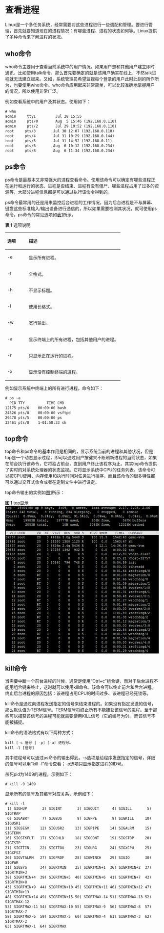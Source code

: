 # 查看进程<a name="ZH-CN_TOPIC_0229622779"></a>

Linux是一个多任务系统，经常需要对这些进程进行一些调配和管理。要进行管理，首先就要知道现在的进程情况：有哪些进程、进程的状态如何等。Linux提供了多种命令来了解进程的状况。

## who命令<a name="zh-cn_topic_0151921029_s1e3a2f0d836b42218399646e796cc628"></a>

who命令主要用于查看当前系统中的用户情况。如果用户想和其他用户建立即时通讯，比如使用talk命令，那么首先要确定的就是该用户确实在线上，不然talk进程就无法建立起来。又如，系统管理员希望监视每个登录的用户此时此刻的所作所为，也要使用who命令。who命令应用起来非常简单，可以比较准确地掌握用户的情况，所以使用非常广泛。

例如查看系统中的用户及其状态。使用如下：

```
# who
admin     tty1         Jul 28 15:55
admin     pts/0        Aug  5 15:46 (192.168.0.110)
admin     pts/2        Jul 29 19:52 (192.168.0.110)
root     pts/3        Jul 30 12:07 (192.168.0.110)
root     pts/4        Jul 31 10:29 (192.168.0.144)
root     pts/5        Jul 31 14:52 (192.168.0.11)
root     pts/6        Aug  6 10:12 (192.168.0.234)
root     pts/8        Aug  6 11:34 (192.168.0.234)
```

## ps命令<a name="zh-cn_topic_0151921029_s65e09339f256449a816da11e07351009"></a>

ps命令是最基本又非常强大的进程查看命令。使用该命令可以确定有哪些进程正在运行和运行的状态、进程是否结束、进程有没有僵尸、哪些进程占用了过多的资源等，大部分进程信息都是可以通过执行该命令得到的。

ps命令最常用的还是用来监控后台进程的工作情况，因为后台进程是不与屏幕、键盘这些标准输入/输出设备进行通信的，所以如果需要检测其状况，就可使用ps命令。ps命令的常见选项如[表1](#zh-cn_topic_0151921029_t34619d964a3d41ad8694189ec383359c)所示。

**表 1**  选项说明

<a name="zh-cn_topic_0151921029_t34619d964a3d41ad8694189ec383359c"></a>
<table><thead align="left"><tr id="zh-cn_topic_0151921029_r79d809c7e44245b1bbf90aac5b57cb16"><th class="cellrowborder" valign="top" width="18.61%" id="mcps1.2.3.1.1"><p id="zh-cn_topic_0151921029_a4dcafe9758654440a1cd09443b49b996"><a name="zh-cn_topic_0151921029_a4dcafe9758654440a1cd09443b49b996"></a><a name="zh-cn_topic_0151921029_a4dcafe9758654440a1cd09443b49b996"></a>选项</p>
</th>
<th class="cellrowborder" valign="top" width="81.39%" id="mcps1.2.3.1.2"><p id="zh-cn_topic_0151921029_ac6fdbea1258d4c3ca520255a2d2fe663"><a name="zh-cn_topic_0151921029_ac6fdbea1258d4c3ca520255a2d2fe663"></a><a name="zh-cn_topic_0151921029_ac6fdbea1258d4c3ca520255a2d2fe663"></a>描述</p>
</th>
</tr>
</thead>
<tbody><tr id="zh-cn_topic_0151921029_r738b90e22f614e77b9ea21359ad14755"><td class="cellrowborder" valign="top" width="18.61%" headers="mcps1.2.3.1.1 "><p id="zh-cn_topic_0151921029_a29392e63172746c491bc46c8b76b0080"><a name="zh-cn_topic_0151921029_a29392e63172746c491bc46c8b76b0080"></a><a name="zh-cn_topic_0151921029_a29392e63172746c491bc46c8b76b0080"></a>-e</p>
</td>
<td class="cellrowborder" valign="top" width="81.39%" headers="mcps1.2.3.1.2 "><p id="zh-cn_topic_0151921029_a512f7ef0b90a4cb7bf17fa20f4775725"><a name="zh-cn_topic_0151921029_a512f7ef0b90a4cb7bf17fa20f4775725"></a><a name="zh-cn_topic_0151921029_a512f7ef0b90a4cb7bf17fa20f4775725"></a>显示所有进程。</p>
</td>
</tr>
<tr id="zh-cn_topic_0151921029_r015cec7c7ac44cbca03a8af4cd753492"><td class="cellrowborder" valign="top" width="18.61%" headers="mcps1.2.3.1.1 "><p id="zh-cn_topic_0151921029_a068031d192014fe8a886ae267635afde"><a name="zh-cn_topic_0151921029_a068031d192014fe8a886ae267635afde"></a><a name="zh-cn_topic_0151921029_a068031d192014fe8a886ae267635afde"></a>-f</p>
</td>
<td class="cellrowborder" valign="top" width="81.39%" headers="mcps1.2.3.1.2 "><p id="zh-cn_topic_0151921029_a474a7023a5fd41258427e511f0b4d79c"><a name="zh-cn_topic_0151921029_a474a7023a5fd41258427e511f0b4d79c"></a><a name="zh-cn_topic_0151921029_a474a7023a5fd41258427e511f0b4d79c"></a>全格式。</p>
</td>
</tr>
<tr id="zh-cn_topic_0151921029_rec7c0b7251f743e4b6d3d41dc44c7e9f"><td class="cellrowborder" valign="top" width="18.61%" headers="mcps1.2.3.1.1 "><p id="zh-cn_topic_0151921029_af814f2f50cc44408999eb08d9d0a2a2a"><a name="zh-cn_topic_0151921029_af814f2f50cc44408999eb08d9d0a2a2a"></a><a name="zh-cn_topic_0151921029_af814f2f50cc44408999eb08d9d0a2a2a"></a>-h</p>
</td>
<td class="cellrowborder" valign="top" width="81.39%" headers="mcps1.2.3.1.2 "><p id="zh-cn_topic_0151921029_ab4f39caa92d54d2ea6b3c093e55d618e"><a name="zh-cn_topic_0151921029_ab4f39caa92d54d2ea6b3c093e55d618e"></a><a name="zh-cn_topic_0151921029_ab4f39caa92d54d2ea6b3c093e55d618e"></a>不显示标题。</p>
</td>
</tr>
<tr id="zh-cn_topic_0151921029_r38d5c83acc40447abba5cca0c4386932"><td class="cellrowborder" valign="top" width="18.61%" headers="mcps1.2.3.1.1 "><p id="zh-cn_topic_0151921029_a2a631b086f1942b6b81eafb5dbabdcd0"><a name="zh-cn_topic_0151921029_a2a631b086f1942b6b81eafb5dbabdcd0"></a><a name="zh-cn_topic_0151921029_a2a631b086f1942b6b81eafb5dbabdcd0"></a>-l</p>
</td>
<td class="cellrowborder" valign="top" width="81.39%" headers="mcps1.2.3.1.2 "><p id="zh-cn_topic_0151921029_a09dc585737284fad909909e50c803bc2"><a name="zh-cn_topic_0151921029_a09dc585737284fad909909e50c803bc2"></a><a name="zh-cn_topic_0151921029_a09dc585737284fad909909e50c803bc2"></a>使用长格式。</p>
</td>
</tr>
<tr id="zh-cn_topic_0151921029_r2e38bfe71fa94287ac2147781f1a53c1"><td class="cellrowborder" valign="top" width="18.61%" headers="mcps1.2.3.1.1 "><p id="zh-cn_topic_0151921029_a188698ebfa154b02a7841a551ab484da"><a name="zh-cn_topic_0151921029_a188698ebfa154b02a7841a551ab484da"></a><a name="zh-cn_topic_0151921029_a188698ebfa154b02a7841a551ab484da"></a>-w</p>
</td>
<td class="cellrowborder" valign="top" width="81.39%" headers="mcps1.2.3.1.2 "><p id="zh-cn_topic_0151921029_ab88d108c1ce744cdb50047050bc0cd9b"><a name="zh-cn_topic_0151921029_ab88d108c1ce744cdb50047050bc0cd9b"></a><a name="zh-cn_topic_0151921029_ab88d108c1ce744cdb50047050bc0cd9b"></a>宽行输出。</p>
</td>
</tr>
<tr id="zh-cn_topic_0151921029_r84c7a5f140c44fb598620f34927af667"><td class="cellrowborder" valign="top" width="18.61%" headers="mcps1.2.3.1.1 "><p id="zh-cn_topic_0151921029_a811383eb9caa4ad583b1e5de91ea5dd4"><a name="zh-cn_topic_0151921029_a811383eb9caa4ad583b1e5de91ea5dd4"></a><a name="zh-cn_topic_0151921029_a811383eb9caa4ad583b1e5de91ea5dd4"></a>-a</p>
</td>
<td class="cellrowborder" valign="top" width="81.39%" headers="mcps1.2.3.1.2 "><p id="zh-cn_topic_0151921029_aa07844184ac64000a161e1c1291675e3"><a name="zh-cn_topic_0151921029_aa07844184ac64000a161e1c1291675e3"></a><a name="zh-cn_topic_0151921029_aa07844184ac64000a161e1c1291675e3"></a>显示终端上的所有进程，包括其他用户的进程。</p>
</td>
</tr>
<tr id="zh-cn_topic_0151921029_rd13fe771cf744239858d51db76b25f8e"><td class="cellrowborder" valign="top" width="18.61%" headers="mcps1.2.3.1.1 "><p id="zh-cn_topic_0151921029_ab886c758505744f4b37c512bde114ae3"><a name="zh-cn_topic_0151921029_ab886c758505744f4b37c512bde114ae3"></a><a name="zh-cn_topic_0151921029_ab886c758505744f4b37c512bde114ae3"></a>-r</p>
</td>
<td class="cellrowborder" valign="top" width="81.39%" headers="mcps1.2.3.1.2 "><p id="zh-cn_topic_0151921029_abc98313b7c914539adb9532d56c037d3"><a name="zh-cn_topic_0151921029_abc98313b7c914539adb9532d56c037d3"></a><a name="zh-cn_topic_0151921029_abc98313b7c914539adb9532d56c037d3"></a>只显示正在运行的进程。</p>
</td>
</tr>
<tr id="zh-cn_topic_0151921029_rcb3959cc0c6e4110b87f7409841b01b1"><td class="cellrowborder" valign="top" width="18.61%" headers="mcps1.2.3.1.1 "><p id="zh-cn_topic_0151921029_a0fd38f1f80de4840aaa00e63119a82a8"><a name="zh-cn_topic_0151921029_a0fd38f1f80de4840aaa00e63119a82a8"></a><a name="zh-cn_topic_0151921029_a0fd38f1f80de4840aaa00e63119a82a8"></a>-x</p>
</td>
<td class="cellrowborder" valign="top" width="81.39%" headers="mcps1.2.3.1.2 "><p id="zh-cn_topic_0151921029_aa7d202094de346738f7e3ad4735f2bce"><a name="zh-cn_topic_0151921029_aa7d202094de346738f7e3ad4735f2bce"></a><a name="zh-cn_topic_0151921029_aa7d202094de346738f7e3ad4735f2bce"></a>显示没有控制终端的进程。</p>
</td>
</tr>
</tbody>
</table>

例如显示系统中终端上的所有进行进程。命令如下：

```
# ps -a
  PID TTY          TIME CMD
12175 pts/6    00:00:00 bash
24526 pts/0    00:00:00 vsftpd
29478 pts/5    00:00:00 ps
32461 pts/0    1-01:58:33 sh
```

## top命令<a name="zh-cn_topic_0151921029_s52818e4ff14d465bac3ef247773998f8"></a>

top命令和ps命令的基本作用是相同的，显示系统当前的进程和其他状况，但是top是一个动态显示过程，即可以通过用户按键来不断刷新进程的当前状态，如果在前台执行该命令，它将独占前台，直到用户终止该程序为止。其实top命令提供了实时的对系统处理器的状态监视。它将显示系统中CPU的任务列表。该命令可以按CPU使用、内存使用和执行时间对任务进行排序，而且该命令的很多特性都可以通过交互式命令或者在定制文件中进行设定。

top命令输出的实例如[图1](#zh-cn_topic_0151921029_f289234fcdbac453796200d80e9889cd1)所示：

**图 1**  top显示<a name="zh-cn_topic_0151921029_f289234fcdbac453796200d80e9889cd1"></a>  
![](figures/top显示.png "top显示")

## kill命令<a name="zh-cn_topic_0151921029_s0b0a419b753e4ad2ad2ff4ce2fd5b4f2"></a>

当需要中断一个前台进程的时候，通常足使用“Ctrl+c”组合键，而对于后台进程不能用组合键来终止，这时就可以使用kill命令。该命令可以终止前台和后台进程。终止后台进程的原因包括：该进程占用CPU的时间过多、该进程已经死锁等。

kill命令是通过向进程发送指定的信号来结束进程的。如果没有指定发送的信号，那么默认值为TERM信号。TERM信号将终止所有不能捕获该信号的进程。至于那些可以捕获该信号的进程可能就需要使用KILL信号（它的编号为9），而该信号不能被捕捉。

kill命令的浯法格式有以下两种方式：

```
kill [-s 信号 | -p] [-a] 进程号…
kill -l [信号]
```

其中进程号可以通过ps命令的输出得到。-s选项是给程序发送指定的信号，详细的信号可以用“kill -l”命令查看；-p选项只显示指定进程的ID号。

杀死pid为1409的进程，示例如下：

```
# kill -9 1409
```

显示所有的信号及其编号对应关系，示例如下：

```
# kill -l
 1) SIGHUP       2) SIGINT       3) SIGQUIT      4) SIGILL       5) SIGTRAP
 6) SIGABRT      7) SIGBUS       8) SIGFPE       9) SIGKILL     10) SIGUSR1
11) SIGSEGV     12) SIGUSR2     13) SIGPIPE     14) SIGALRM     15) SIGTERM
16) SIGSTKFLT   17) SIGCHLD     18) SIGCONT     19) SIGSTOP     20) SIGTSTP
21) SIGTTIN     22) SIGTTOU     23) SIGURG      24) SIGXCPU     25) SIGXFSZ
26) SIGVTALRM   27) SIGPROF     28) SIGWINCH    29) SIGIO       30) SIGPWR
31) SIGSYS      34) SIGRTMIN    35) SIGRTMIN+1  36) SIGRTMIN+2  37) SIGRTMIN+3
38) SIGRTMIN+4  39) SIGRTMIN+5  40) SIGRTMIN+6  41) SIGRTMIN+7  42) SIGRTMIN+8
43) SIGRTMIN+9  44) SIGRTMIN+10 45) SIGRTMIN+11 46) SIGRTMIN+12 47) SIGRTMIN+13
48) SIGRTMIN+14 49) SIGRTMIN+15 50) SIGRTMAX-14 51) SIGRTMAX-13 52) SIGRTMAX-12
53) SIGRTMAX-11 54) SIGRTMAX-10 55) SIGRTMAX-9  56) SIGRTMAX-8  57) SIGRTMAX-7
58) SIGRTMAX-6  59) SIGRTMAX-5  60) SIGRTMAX-4  61) SIGRTMAX-3  62) SIGRTMAX-2
63) SIGRTMAX-1  64) SIGRTMAX
```

